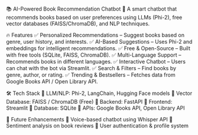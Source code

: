 📚 AI-Powered Book Recommendation Chatbot
🚀 A smart chatbot that recommends books based on user preferences using LLMs (Phi-2), free vector databases (FAISS/ChromaDB), and NLP techniques.

🔥 Features
✅ Personalized Recommendations – Suggest books based on genre, user history, and interests.
✅ AI-Based Suggestions – Uses Phi-2 and embeddings for intelligent recommendations.
✅ Free & Open-Source – Built with free tools (SQLite, FAISS, ChromaDB).
✅ Multi-Language Support – Recommends books in different languages.
✅ Interactive Chatbot – Users can chat with the bot via Streamlit.
✅ Search & Filters – Find books by genre, author, or rating.
✅ Trending & Bestsellers – Fetches data from Google Books API / Open Library API.

🛠️ Tech Stack
🔹 LLM/NLP: Phi-2, LangChain, Hugging Face models
🔹 Vector Database: FAISS / ChromaDB (Free)
🔹 Backend: FastAPI
🔹 Frontend: Streamlit
🔹 Database: SQLite
🔹 APIs: Google Books API, Open Library API

🌟 Future Enhancements
🔹 Voice-based chatbot using Whisper API
🔹 Sentiment analysis on book reviews
🔹 User authentication & profile system

